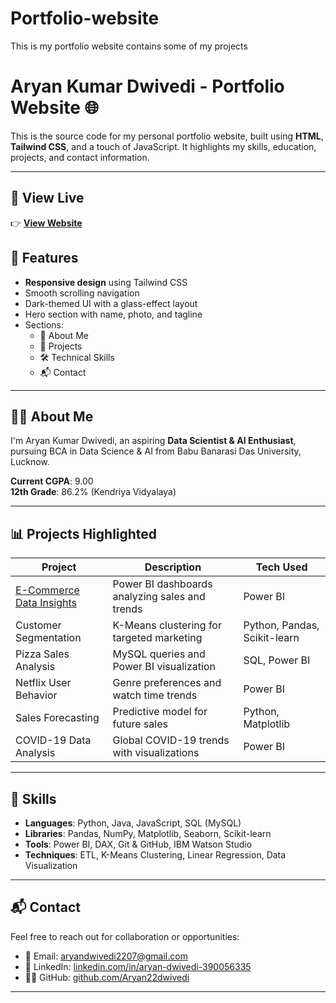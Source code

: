 # Portfolio-website
This is my portfolio website contains some of my projects 

# Aryan Kumar Dwivedi - Portfolio Website 🌐

This is the source code for my personal portfolio website, built using **HTML**, **Tailwind CSS**, and a touch of JavaScript. It highlights my skills, education, projects, and contact information.


---

## 🔗 View Live

👉 [**View Website**](https://aryan22dwivedi.github.io/Portfolio-website/index.html)



## 📌 Features

- **Responsive design** using Tailwind CSS
- Smooth scrolling navigation
- Dark-themed UI with a glass-effect layout
- Hero section with name, photo, and tagline
- Sections:
  - 📖 About Me
  - 💼 Projects
  - 🛠️ Technical Skills
  - 📬 Contact

---

## 🧑‍💻 About Me

I'm Aryan Kumar Dwivedi, an aspiring **Data Scientist & AI Enthusiast**, pursuing BCA in Data Science & AI from Babu Banarasi Das University, Lucknow.


**Current CGPA**: 9.00  
**12th Grade**: 86.2% (Kendriya Vidyalaya)



---

## 📊 Projects Highlighted

| Project | Description | Tech Used |
|--------|-------------|-----------|
| [E-Commerce Data Insights](https://github.com/Aryan22dwivedi/E-Commerce-Data-Insights) | Power BI dashboards analyzing sales and trends | Power BI |
| Customer Segmentation | K-Means clustering for targeted marketing | Python, Pandas, Scikit-learn |
| Pizza Sales Analysis | MySQL queries and Power BI visualization | SQL, Power BI |
| Netflix User Behavior | Genre preferences and watch time trends | Power BI |
| Sales Forecasting | Predictive model for future sales | Python, Matplotlib |
| COVID-19 Data Analysis | Global COVID-19 trends with visualizations | Power BI |

---

## 🧠 Skills

- **Languages**: Python, Java, JavaScript, SQL (MySQL)
- **Libraries**: Pandas, NumPy, Matplotlib, Seaborn, Scikit-learn
- **Tools**: Power BI, DAX, Git & GitHub, IBM Watson Studio
- **Techniques**: ETL, K-Means Clustering, Linear Regression, Data Visualization

---

## 📬 Contact

Feel free to reach out for collaboration or opportunities:

- 📧 Email: [aryandwivedi2207@gmail.com](mailto:aryandwivedi2207@gmail.com)
- 💼 LinkedIn: [linkedin.com/in/aryan-dwivedi-390056335](https://www.linkedin.com/in/aryan-dwivedi-390056335)
- 🧑‍💻 GitHub: [github.com/Aryan22dwivedi](https://github.com/Aryan22dwivedi)

---
